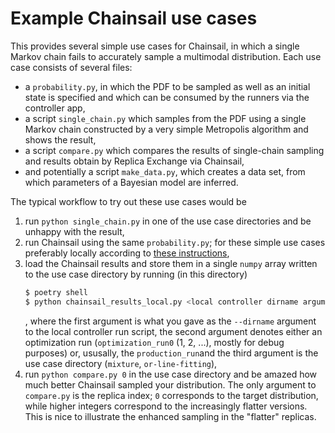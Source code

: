 # Example Chainsail use cases
This provides several simple use cases for Chainsail, in which a single Markov chain fails to accurately sample a multimodal distribution. 
Each use case consists of several files:
- a `probability.py`, in which the PDF to be sampled as well as an initial state is specified and which can be consumed by the runners via the controller app,
- a script `single_chain.py` which samples from the PDF using a single Markov chain constructed by a very simple Metropolis algorithm and shows the result,
- a script `compare.py` which compares the results of single-chain sampling and results obtain by Replica Exchange via Chainsail,
- and potentially a script `make_data.py`, which creates a data set, from which parameters of a Bayesian model are inferred.

The typical workflow to try out these use cases would be
1. run `python single_chain.py` in one of the use case directories and be unhappy with the result,
2. run Chainsail using the same `probability.py`; for these simple use cases preferably locally according to [these instructions](../../app/controller/),
3. load the Chainsail results and store them in a single `numpy` array written to the use case directory by running (in this directory)
   ```bash
   $ poetry shell
   $ python chainsail_results_local.py <local controller dirname argument> production_run <use case directory>
   ```
   , where the first argument is what you gave as the `--dirname` argument to the local controller run script, the second argument denotes either an optimization run (`optimization_run0` (1, 2, ...), mostly for debug purposes) or, ususally, the `production_run`and the third argument is the use case directory (`mixture`, `or-line-fitting`),
4. run `python compare.py 0` in the use case directory and be amazed how much better Chainsail sampled your distribution. The only argument to `compare.py` is the replica index; `0` corresponds to the target distribution, while higher integers correspond to the increasingly flatter versions. This is nice to illustrate the enhanced sampling in the "flatter" replicas.
